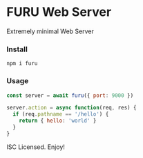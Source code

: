 # FURU Web Server

Extremely minimal Web Server

### Install
```
npm i furu
```

### Usage
```js
const server = await furu({ port: 9000 })

server.action = async function(req, res) {
  if (req.pathname == '/hello') {
    return { hello: 'world' }
  }
}
```

ISC Licensed. Enjoy!